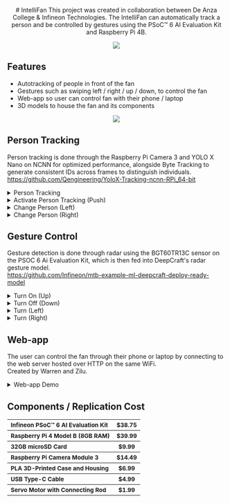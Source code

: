<p align="center">
# IntelliFan
This project was created in collaboration between De Anza College & Infineon Technologies. The IntelliFan can automatically track a person and be controlled by gestures using the PSoC™ 6 AI Evaluation Kit and Raspberry Pi 4B. 
</p>
<p align="center">
<img src="https://github.com/user-attachments/assets/9ee6153f-9952-4676-a248-9d9905c61d2a"></img>
</p>

## Features
- Autotracking of people in front of the fan
- Gestures such as swiping left / right / up / down, to control the fan
- Web-app so user can control fan with their phone / laptop
- 3D models to house the fan and its components

<p align="center">
<img src="https://github.com/user-attachments/assets/c37bad27-6932-42db-a552-c7289d9f442d"></img>
</p>

## Person Tracking
Person tracking is done through the Raspberry Pi Camera 3 and YOLO X Nano on NCNN for optimized performance, alongside Byte Tracking to generate consistent IDs across frames to distinguish individuals.<br>https://github.com/Qengineering/YoloX-Tracking-ncnn-RPi_64-bit

<details>
<summary>Person Tracking</summary>
  <div align="center">
<video src='https://github.com/user-attachments/assets/445edbf3-a660-4a0f-84dc-7d0adf8acead'></video>
  </div>
</details>

<details>
<summary>Activate Person Tracking (Push)</summary>
  <div align="center">
<video src='https://github.com/user-attachments/assets/fc57ce63-2856-483f-b487-e727094a77c3'></video>
</details>

<details>
<summary>Change Person (Left)</summary>
  <div align="center">
<video src='https://github.com/user-attachments/assets/3c885a8b-cd1f-41d3-8687-49c4ffd364c1'></video>
</details>

<details>
<summary>Change Person (Right)</summary>
  <div align="center">
<video src='https://github.com/user-attachments/assets/9f6676e9-851d-4928-b4ec-0806f0841664'></video>
</details>

## Gesture Control
Gesture detection is done through radar using the BGT60TR13C sensor on the PSOC 6 Ai Evaluation Kit, which is then fed into DeepCraft's radar gesture model.<br>https://github.com/Infineon/mtb-example-ml-deepcraft-deploy-ready-model

<details>
<summary>Turn On (Up)</summary>
  <div align="center">
<video src='https://github.com/user-attachments/assets/34af48d3-125a-4831-8df4-11eee752b68b'></video>
</details>

<details>
<summary>Turn Off (Down)</summary>
  <div align="center">
<video src='https://github.com/user-attachments/assets/2ebcd7f2-937f-46ff-b61b-a43e5f5f2be0'></video>
</details>

<details>
<summary>Turn (Left)</summary>
  <div align="center">
<video src='https://github.com/user-attachments/assets/a7d5c35e-6d0c-4e75-ad39-ca346158de2c'></video>
</details>

<details>
<summary>Turn (Right)</summary>
  <div align="center">
<video src='https://github.com/user-attachments/assets/9fe7959b-e4da-4ded-935b-c23732035c80'></video>
</details>

## Web-app

The user can control the fan through their phone or laptop by connecting to the web server hosted over HTTP on the same WiFi.<br>Created by Warren and Zilu.
<details>
<summary>Web-app Demo</summary>
  <div align="center">
<video src='https://github.com/user-attachments/assets/1f611cf5-d45a-4a99-9636-2c5b928b5efd'></video>
</details>

## Components / Replication Cost

<table>
  
<tr>
<th align="left">
<small>Infineon PSoC™ 6 AI Evaluation Kit</small>
</th>
  
<th>
<small>$38.75</small>
</th>
</tr>
  
<tr>
<th align="left">
<small>Raspberry Pi 4 Model B (8GB RAM)</small>
</th>

<th>
<small>$39.99</small>
</th>
</tr>

<tr>
<th align="left">
<small>32GB microSD Card</small>
</th>

<th>
<small>$9.99</small>
</th>
</tr>

<tr>
<th align="left">
<small>Raspberry Pi Camera Module 3</small>
</th>

<th>
<small>$14.49</small>
</th>
</tr>

<tr>
<th align="left">
<small>PLA 3D-Printed Case and Housing</small>
</th>

<th>
<small>$6.99</small>
</th>
</tr>

<tr>
<th align="left">
<small>USB Type-C Cable</small>
</th>

<th>
<small>$4.99</small>
</th>
</tr>

<tr>
<th align="left">
<small>Servo Motor with Connecting Rod</small>
</th>

<th>
<small>$1.99</small>
</th>
</tr>

</table>




